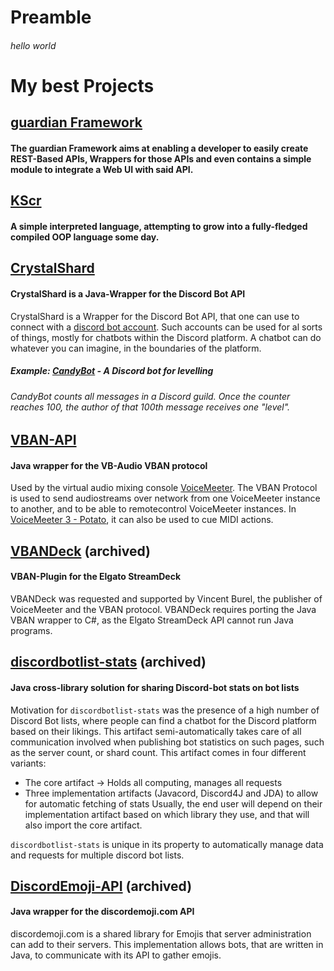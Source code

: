 # Preamble
###### hello world

# My best Projects

## [guardian Framework](https://github.com/comroid-git/guardian-framework)
#### The guardian Framework aims at enabling a developer to easily create REST-Based APIs, Wrappers for those APIs and even contains a simple module to integrate a Web UI with said API.

## [KScr](https://github.com/comroid-git/KScr)
#### A simple interpreted language, attempting to grow into a fully-fledged compiled OOP language some day.

## [CrystalShard](https://github.com/comroid-git/CrystalShard)
#### CrystalShard is a Java-Wrapper for the Discord Bot API

CrystalShard is a Wrapper for the Discord Bot API, that one can use to connect with a [discord bot account](https://discordapp.com/developers/applications/).
Such accounts can be used for al sorts of things, mostly for chatbots within the Discord platform.
A chatbot can do whatever you can imagine, in the boundaries of the platform.

##### Example: [CandyBot](https://github.com/comroid-git/CandyBot) - A Discord bot for levelling
###### CandyBot counts all messages in a Discord guild. Once the counter reaches 100, the author of that 100th message receives one "level".


## [VBAN-API](https://github.com/comroid-git/VBAN-API)
#### Java wrapper for the VB-Audio VBAN protocol

Used by the virtual audio mixing console [VoiceMeeter](https://www.vb-audio.com/Voicemeeter/banana.htm).
The VBAN Protocol is used to send audiostreams over network from one VoiceMeeter instance to another, and to be able to remotecontrol VoiceMeeter instances.
In [VoiceMeeter 3 - Potato](https://www.vb-audio.com/Voicemeeter/potato.htm), it can also be used to cue MIDI actions.


## [VBANDeck](https://github.com/burdoto/VBANDeck) (archived)
#### VBAN-Plugin for the Elgato StreamDeck

VBANDeck was requested and supported by Vincent Burel, the publisher of VoiceMeeter and the VBAN protocol.
VBANDeck requires porting the Java VBAN wrapper to C#, as the Elgato StreamDeck API cannot run Java programs.


## [discordbotlist-stats](https://github.com/burdoto/discordbotlist-stats) (archived)
#### Java cross-library solution for sharing Discord-bot stats on bot lists

Motivation for `discordbotlist-stats` was the presence of a high number of Discord Bot lists, where people can find a chatbot for the Discord platform based on their likings.
This artifact semi-automatically takes care of all communication involved when publishing bot statistics on such pages, such as the server count, or shard count.
This artifact comes in four different variants:
- The core artifact -> Holds all computing, manages all requests
- Three implementation artifacts (Javacord, Discord4J and JDA) to allow for automatic fetching of stats
Usually, the end user will depend on their implementation artifact based on which library they use, and that will also import the core artifact.

`discordbotlist-stats` is unique in its property to automatically manage data and requests for multiple discord bot lists.


## [DiscordEmoji-API](https://github.com/burdoto/DiscordEmoji-API) (archived)
#### Java wrapper for the discordemoji.com API

discordemoji.com is a shared library for Emojis that server administration can add to their servers.
This implementation allows bots, that are written in Java, to communicate with its API to gather emojis.
